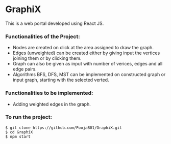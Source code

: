# GraphiX

This is a web portal developed using React JS.

### Functionalities of the Project:
* Nodes are created on click at the area assigned to draw the graph.
* Edges (unweighted) can be created either by giving input the vertices joining them or by clicking them.
* Graph can also be given as input with number of verices, edges and all edge pairs.
* Algorithms BFS, DFS, MST can be implemented on constructed graph or input graph, starting with the selected verted. 

### Functionalities to be implemented:
* Adding weighted edges in the graph.


### To run the project:
```
$ git clone https://github.com/PoojaB01/GraphiX.git
$ cd GraphiX
$ npm start
```



